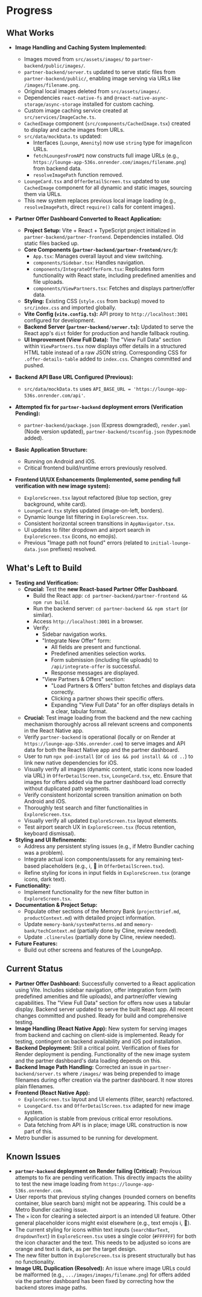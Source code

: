 # Progress

## What Works
- **Image Handling and Caching System Implemented:**
    - Images moved from `src/assets/images/` to `partner-backend/public/images/`.
    - `partner-backend/server.ts` updated to serve static files from `partner-backend/public/`, enabling image serving via URLs like `/images/filename.png`.
    - Original local images deleted from `src/assets/images/`.
    - Dependencies `react-native-fs` and `@react-native-async-storage/async-storage` installed for custom caching.
    - Custom image caching service created at `src/services/ImageCache.ts`.
    - `CachedImage` component (`src/components/CachedImage.tsx`) created to display and cache images from URLs.
    - `src/data/mockData.ts` updated:
        - Interfaces (`Lounge`, `Amenity`) now use `string` type for image/icon URLs.
        - `fetchLoungesFromAPI` now constructs full image URLs (e.g., `https://lounge-app-536s.onrender.com/images/filename.png`) from backend data.
        - `resolveImagePath` function removed.
    - `LoungeCard.tsx` and `OfferDetailScreen.tsx` updated to use `CachedImage` component for all dynamic and static images, sourcing them via URLs.
    - This new system replaces previous local image loading (e.g., `resolveImagePath`, direct `require()` calls for content images).

- **Partner Offer Dashboard Converted to React Application:**
    - **Project Setup:** Vite + React + TypeScript project initialized in `partner-backend/partner-frontend`. Dependencies installed. Old static files backed up.
    - **Core Components (`partner-backend/partner-frontend/src/`):**
        - `App.tsx`: Manages overall layout and view switching.
        - `components/Sidebar.tsx`: Handles navigation.
        - `components/IntegrateOfferForm.tsx`: Replicates form functionality with React state, including predefined amenities and file uploads.
        - `components/ViewPartners.tsx`: Fetches and displays partner/offer data.
    - **Styling:** Existing CSS (`style.css` from backup) moved to `src/index.css` and imported globally.
    - **Vite Config (`vite.config.ts`):** API proxy to `http://localhost:3001` configured for development.
    - **Backend Server (`partner-backend/server.ts`):** Updated to serve the React app's `dist` folder for production and handle fallback routing.
    - **UI Improvement (View Full Data):** The "View Full Data" section within `ViewPartners.tsx` now displays offer details in a structured HTML table instead of a raw JSON string. Corresponding CSS for `.offer-details-table` added to `index.css`. Changes committed and pushed.

- **Backend API Base URL Configured (Previous):**
    - `src/data/mockData.ts` uses `API_BASE_URL = 'https://lounge-app-536s.onrender.com/api'`.

- **Attempted fix for `partner-backend` deployment errors (Verification Pending):**
    - `partner-backend/package.json` (Express downgraded), `render.yaml` (Node version updated), `partner-backend/tsconfig.json` (types:node added).

- **Basic Application Structure:**
    - Running on Android and iOS.
    - Critical frontend build/runtime errors previously resolved.

- **Frontend UI/UX Enhancements (Implemented, some pending full verification with new image system):**
    - `ExploreScreen.tsx` layout refactored (blue top section, grey background, white card).
    - `LoungeCard.tsx` styles updated (image-on-left, borders).
    - Dynamic lounge list filtering in `ExploreScreen.tsx`.
    - Consistent horizontal screen transitions in `AppNavigator.tsx`.
    - UI updates to filter dropdown and airport search in `ExploreScreen.tsx` (icons, no emojis).
    - Previous "Image path not found" errors (related to `initial-lounge-data.json` prefixes) resolved.

## What's Left to Build
- **Testing and Verification:**
    - **Crucial:** Test the **new React-based Partner Offer Dashboard**.
        - Build the React app: `cd partner-backend/partner-frontend && npm run build`.
        - Run the backend server: `cd partner-backend && npm start` (or similar).
        - Access `http://localhost:3001` in a browser.
        - Verify:
            - Sidebar navigation works.
            - "Integrate New Offer" form:
                - All fields are present and functional.
                - Predefined amenities selection works.
                - Form submission (including file uploads) to `/api/integrate-offer` is successful.
                - Response messages are displayed.
            - "View Partners & Offers" section:
                - "Load Partners & Offers" button fetches and displays data correctly.
                - Clicking a partner shows their specific offers.
                - Expanding "View Full Data" for an offer displays details in a clear, tabular format.
    - **Crucial:** Test image loading from the backend and the new caching mechanism thoroughly across all relevant screens and components in the React Native app.
    - Verify `partner-backend` is operational (locally or on Render at `https://lounge-app-536s.onrender.com`) to serve images and API data for both the React Native app and the partner dashboard.
    - User to run `npx pod-install` (or `cd ios && pod install && cd ..`) to link new native dependencies for iOS.
    - Visually verify all images (dynamic content, static icons now loaded via URL) in `OfferDetailScreen.tsx`, `LoungeCard.tsx`, etc. Ensure that images for offers added via the partner dashboard load correctly without duplicated path segments.
    - Verify consistent horizontal screen transition animation on both Android and iOS.
    - Thoroughly test search and filter functionalities in `ExploreScreen.tsx`.
    - Visually verify all updated `ExploreScreen.tsx` layout elements.
    - Test airport search UX in `ExploreScreen.tsx` (focus retention, keyboard dismissal).
- **Styling and UI Refinements:**
    - Address any persistent styling issues (e.g., if Metro Bundler caching was a problem).
    - Integrate actual icon components/assets for any remaining text-based placeholders (e.g., ℹ️, 🎫 in `OfferDetailScreen.tsx`).
    - Refine styling for icons in input fields in `ExploreScreen.tsx` (orange icons, dark text).
- **Functionality:**
    - Implement functionality for the new filter button in `ExploreScreen.tsx`.
- **Documentation & Project Setup:**
    - Populate other sections of the Memory Bank (`projectbrief.md`, `productContext.md`) with detailed project information.
    - Update `memory-bank/systemPatterns.md` and `memory-bank/techContext.md` (partially done by Cline, review needed).
    - Update `.clinerules` (partially done by Cline, review needed).
- **Future Features:**
    - Build out other screens and features of the LoungeApp.

## Current Status
- **Partner Offer Dashboard:** Successfully converted to a React application using Vite. Includes sidebar navigation, offer integration form (with predefined amenities and file uploads), and partner/offer viewing capabilities. The "View Full Data" section for offers now uses a tabular display. Backend server updated to serve the built React app. All recent changes committed and pushed. Ready for build and comprehensive testing.
- **Image Handling (React Native App):** New system for serving images from backend and caching on client-side is implemented. Ready for testing, contingent on backend availability and iOS pod installation.
- **Backend Deployment:** Still a critical point. Verification of fixes for Render deployment is pending. Functionality of the new image system and the partner dashboard's data loading depends on this.
- **Backend Image Path Handling:** Corrected an issue in `partner-backend/server.ts` where `/images/` was being prepended to image filenames during offer creation via the partner dashboard. It now stores plain filenames.
- **Frontend (React Native App):**
    - `ExploreScreen.tsx` layout and UI elements (filter, search) refactored.
    - `LoungeCard.tsx` and `OfferDetailScreen.tsx` adapted for new image system.
    - Application is stable from previous critical error resolutions.
    - Data fetching from API is in place; image URL construction is now part of this.
- Metro bundler is assumed to be running for development.

## Known Issues
- **`partner-backend` deployment on Render failing (Critical):** Previous attempts to fix are pending verification. This directly impacts the ability to test the new image loading from `https://lounge-app-536s.onrender.com`.
- User reports that previous styling changes (rounded corners on benefits container, blue search bars) might not be appearing. This could be a Metro Bundler caching issue.
- The `✕` icon for clearing a selected airport is an intended UI feature. Other general placeholder icons might exist elsewhere (e.g., text emojis ℹ️, 🎫).
- The current styling for icons within text inputs (`searchBarText`, `dropdownText`) in `ExploreScreen.tsx` uses a single color (`#FFFFFF`) for both the icon character and the text. This needs to be adjusted so icons are orange and text is dark, as per the target design.
- The new filter button in `ExploreScreen.tsx` is present structurally but has no functionality.
- **Image URL Duplication (Resolved):** An issue where image URLs could be malformed (e.g., `.../images/images/filename.png`) for offers added via the partner dashboard has been fixed by correcting how the backend stores image paths.

